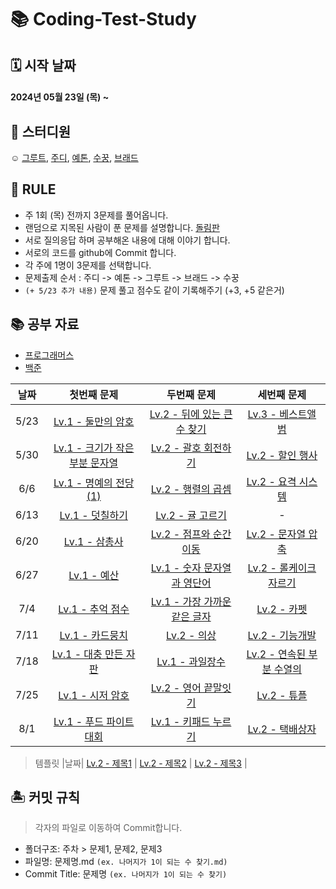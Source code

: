 # 📚 Coding-Test-Study 

## 🗓 시작 날짜
#### 2024년 05월 23일 (목) ~

## 👥 스터디원
☺️ [그루트](https://github.com/Groot-94), [주디](https://github.com/Judy-999), [예톤](https://github.com/yeeton37), [수꿍](https://github.com/Jeon-Minsu), [브래드](https://github.com/bradheo65)

## 🐳 RULE
- 주 1회 (목) 전까지 3문제를 풀어옵니다.
- 랜덤으로 지목된 사람이 푼 문제를 설명합니다. [돌림판](https://chromewebstore.google.com/detail/%EB%8F%8C%EB%A0%A4%EB%8F%8C%EB%A0%A4-%EB%8F%8C%EB%A6%BC%ED%8C%90/cbhdjmlgamciejnfglfejgbgmjdddckh?hl=ko)
- 서로 질의응답 하며 공부해온 내용에 대해 이야기 합니다.
- 서로의 코드를 github에 Commit 합니다.
- 각 주에 1명이 3문제를 선택합니다.
- 문제출제 순서 : 주디 -> 예톤 -> 그루트 -> 브래드 -> 수꿍
- `(+ 5/23 추가 내용)` 문제 풀고 점수도 같이 기록해주기 (+3, +5 같은거)

  
## 📚 공부 자료 
- [프로그래머스](https://programmers.co.kr/)
- [백준](https://www.acmicpc.net/)

| 날짜  | 첫번째 문제 | 두번째 문제 | 세번째 문제| 
|:-------:|:-----------:|:-------:|:-----------:|
|5/23|[Lv.1 - 둘만의 암호](https://school.programmers.co.kr/learn/courses/30/lessons/155652)| [Lv.2 - 뒤에 있는 큰 수 찾기](https://school.programmers.co.kr/learn/courses/30/lessons/154539) | [Lv.3 - 베스트앨범](https://school.programmers.co.kr/learn/courses/30/lessons/42579)|
|5/30|[Lv.1 - 크기가 작은 부분 문자열](https://school.programmers.co.kr/learn/courses/30/lessons/147355)| [Lv.2 - 괄호 회전하기](https://school.programmers.co.kr/learn/courses/30/lessons/76502) | [Lv.2 - 할인 행사](https://school.programmers.co.kr/learn/courses/30/lessons/131127)|
|6/6|[Lv.1 - 명예의 전당 (1)](https://school.programmers.co.kr/learn/courses/30/lessons/138477)| [Lv.2 - 행렬의 곱셈](https://school.programmers.co.kr/learn/courses/30/lessons/12949) | [Lv.2 - 요격 시스템](https://school.programmers.co.kr/learn/courses/30/lessons/181188) |
|6/13|[Lv.1 - 덧칠하기](https://school.programmers.co.kr/learn/courses/30/lessons/161989)| [Lv.2 - 귤 고르기](https://school.programmers.co.kr/learn/courses/30/lessons/138476) | - |
|6/20|[Lv.1 - 삼총사](https://school.programmers.co.kr/learn/courses/30/lessons/131705)| [Lv.2 - 점프와 순간 이동](https://school.programmers.co.kr/learn/courses/30/lessons/12980) | [Lv.2 - 문자열 압축](https://school.programmers.co.kr/learn/courses/30/lessons/60057) |
|6/27|[Lv.1 - 예산](https://school.programmers.co.kr/learn/courses/30/lessons/12982)| [Lv.1 - 숫자 문자열과 영단어](https://school.programmers.co.kr/learn/courses/30/lessons/81301) | [Lv.2 - 롤케이크 자르기](https://school.programmers.co.kr/learn/courses/30/lessons/132265) |
|7/4|[Lv.1 - 추억 점수](https://school.programmers.co.kr/learn/courses/30/lessons/176963?language=swift)| [Lv.1 - 가장 가까운 같은 글자](https://school.programmers.co.kr/learn/courses/30/lessons/142086) | [Lv.2 - 카펫](https://school.programmers.co.kr/learn/courses/30/lessons/42842) |
|7/11|[Lv.1 - 카드뭉치](https://school.programmers.co.kr/learn/courses/30/lessons/159994)| [Lv.2 - 의상](https://school.programmers.co.kr/learn/courses/30/lessons/42578) | [Lv.2 - 기능개발](https://school.programmers.co.kr/learn/courses/30/lessons/42586)|
|7/18|[Lv.1 - 대충 만든 자판](https://school.programmers.co.kr/learn/courses/30/lessons/160586)| [Lv.1 - 과일장수](https://school.programmers.co.kr/learn/courses/30/lessons/135808) | [Lv.2 - 연속된 부분 수열의 ](https://school.programmers.co.kr/learn/courses/30/lessons/178870)|
|7/25|[Lv.1 - 시저 암호](https://school.programmers.co.kr/learn/courses/30/lessons/12926)| [Lv.2 - 영어 끝말잇기](https://school.programmers.co.kr/learn/courses/30/lessons/12981) | [Lv.2 - 튜플 ](https://school.programmers.co.kr/learn/courses/30/lessons/64065)|
|8/1|[Lv.1 - 푸드 파이트 대회](https://school.programmers.co.kr/learn/courses/30/lessons/134240)| [Lv.1 - 키패드 누르기](https://school.programmers.co.kr/learn/courses/30/lessons/67256) | [Lv.2 - 택배상자 ](https://school.programmers.co.kr/learn/courses/30/lessons/131704)|

> 템플릿
> |날짜| [Lv.2 - 제목1](url1) | [Lv.2 - 제목2](url2) | [Lv.2 - 제목3](url3) |

## 🏝 커밋 규칙

> 각자의 파일로 이동하여 Commit합니다.

- 폴더구조: 주차 > 문제1, 문제2, 문제3
- 파일명: 문제명.md `(ex. 나머지가 1이 되는 수 찾기.md)`
- Commit Title: 문제명 `(ex. 나머지가 1이 되는 수 찾기)`
